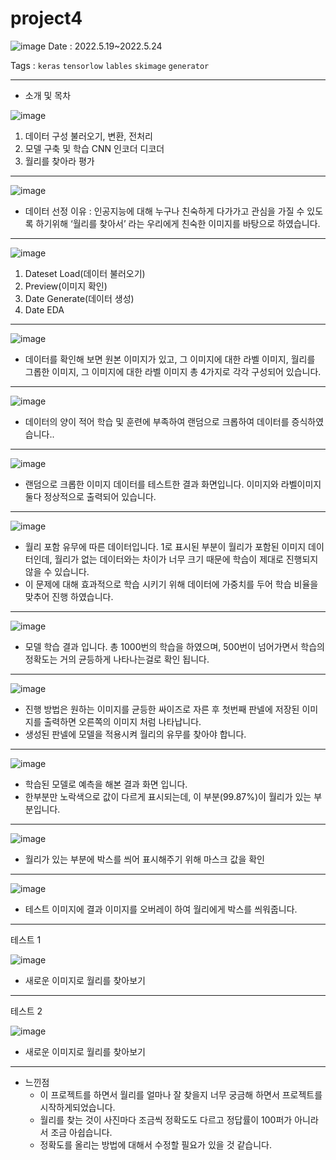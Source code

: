 # project4
![image](https://user-images.githubusercontent.com/97435321/192409663-720f2706-d170-4f5f-91c9-ae2e2a8afbb7.png)
Date : 2022.5.19~2022.5.24

Tags : `keras`  `tensorlow`  `lables`  `skimage` `generator`

---
- 소개 및 목차

![image](https://user-images.githubusercontent.com/97435321/192409747-ee5c6b04-cb56-4d8e-94fc-52f642cacb4d.png)
1. 데이터 구성
  불러오기, 변환, 전처리
2. 모델 구축 및 학습
  CNN 인코더 디코더
3. 월리를 찾아라
  평가
  
---

![image](https://user-images.githubusercontent.com/97435321/192409943-eb4cbb3b-4996-4c5d-b002-465006dd14b3.png)

- 데이터 선정 이유 : 인공지능에 대해 누구나 친숙하게 다가가고 관심을 가질 수 있도록 하기위해 ‘월리를 찾아서’ 라는 우리에게 친숙한 이미지를 바탕으로 하였습니다.

---

![image](https://user-images.githubusercontent.com/97435321/192410237-37895e22-840c-4b9f-931c-c3bb2b7e79de.png)

1. Dateset Load(데이터 불러오기)
2. Preview(이미지 확인)
3. Date Generate(데이터 생성)
4. Date EDA

---

![image](https://user-images.githubusercontent.com/97435321/192410283-b4225ef0-8347-4221-bdec-515b3db04dcc.png)

- 데이터를 확인해 보면 원본 이미지가 있고, 그 이미지에 대한 라벨 이미지, 월리를 그롭한 이미지, 그 이미지에 대한 라벨 이미지 총 4가지로 각각 구성되어 있습니다.

---

![image](https://user-images.githubusercontent.com/97435321/192410308-83097f04-40a2-42e5-8c50-fcfde7f9c53a.png)

- 데이터의 양이 적어 학습 및 훈련에 부족하여 랜덤으로 크롭하여 데이터를 증식하였습니다..

---

![image](https://user-images.githubusercontent.com/97435321/192410340-014fd70e-c733-4035-bc5c-d71d32af38d7.png)

- 랜덤으로 크롭한 이미지 데이터를 테스트한 결과 화면입니다. 이미지와 라벨이미지 둘다 정상적으로 출력되어 있습니다.

---

![image](https://user-images.githubusercontent.com/97435321/192410383-8e717466-39e7-492f-95e7-8bfdddb21602.png)

- 월리 포함 유무에 따른 데이터입니다. 1로 표시된 부분이 월리가 포함된 이미지 데이터인데, 월리가 없는 데이터와는 차이가 너무 크기 때문에 학습이 제대로 진행되지 않을 수 있습니다.
- 이 문제에 대해 효과적으로 학습 시키기 위해 데이터에 가중치를 두어 학습 비율을 맞추어 진행 하였습니다.

---

![image](https://user-images.githubusercontent.com/97435321/192410412-42d0a2b5-8061-4c3f-be2c-8d34767d598d.png)

- 모델 학습 결과 입니다. 총 1000번의 학습을 하였으며, 500번이 넘어가면서 학습의 정확도는 거의 균등하게 나타나는걸로 확인 됩니다.

---

![image](https://user-images.githubusercontent.com/97435321/192410436-2954615b-2378-4227-84b2-33f5323bad4a.png)


- 진행 방법은 원하는 이미지를 균등한 싸이즈로 자른 후 첫번째 판넬에 저장된 이미지를 출력하면 오른쪽의 이미지 처럼 나타납니다.
- 생성된 판넬에 모델을 적용시켜 월리의 유무를 찾아야 합니다.

---

![image](https://user-images.githubusercontent.com/97435321/192410465-d302195e-ba95-4976-b3e2-09d1b2deec11.png)

- 학습된 모델로 예측을 해본 결과 화면 입니다.
- 한부분만 노락색으로 값이 다르게 표시되는데, 이 부분(99.87%)이 월리가 있는 부분입니다.

---

![image](https://user-images.githubusercontent.com/97435321/192410485-29df18a7-5854-44f6-962a-87437f815db9.png)

- 월리가 있는 부분에 박스를 씌어 표시해주기 위해 마스크 값을 확인

---

![image](https://user-images.githubusercontent.com/97435321/192410498-a395db69-8852-4b6b-86d2-4e5530f401f9.png)

- 테스트 이미지에 결과 이미지를 오버레이 하여 월리에게 박스를 씌워줍니다.

---

테스트 1

![image](https://user-images.githubusercontent.com/97435321/192410516-7532ecd6-e878-4261-b54b-3414f8e97d32.png)

- 새로운 이미지로 월리를 찾아보기

---

테스트 2

![image](https://user-images.githubusercontent.com/97435321/192410585-ac5ff988-1adf-4950-8cb8-07566f7f3a41.png)

- 새로운 이미지로 월리를 찾아보기


---

- 느낀점
    - 이 프로젝트를 하면서 월리를 얼마나 잘 찾을지 너무 궁금해 하면서 프로젝트를 시작하게되었습니다.
    - 월리를 찾는 것이 사진마다 조금씩 정확도도 다르고 정답률이 100퍼가 아니라서 조금 아쉽습니다.
    - 정확도를 올리는 방법에 대해서 수정할 필요가 있을 것 같습니다.

